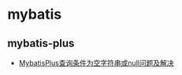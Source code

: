 # mybatis

## mybatis-plus
- [MybatisPlus查询条件为空字符串或null问题及解决](https://www.jb51.net/article/253170.htm)